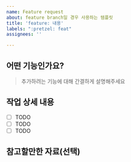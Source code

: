 ```yaml
---
name: Feature request
about: feature branch일 경우 사용하는 템플릿
title: 'feature: 내용'
labels: ":pretzel: feat"
assignees: ''

---
```


## 어떤 기능인가요?

> 추가하려는 기능에 대해 간결하게 설명해주세요

## 작업 상세 내용

- [ ] TODO
- [ ] TODO
- [ ] TODO

## 참고할만한 자료(선택)
